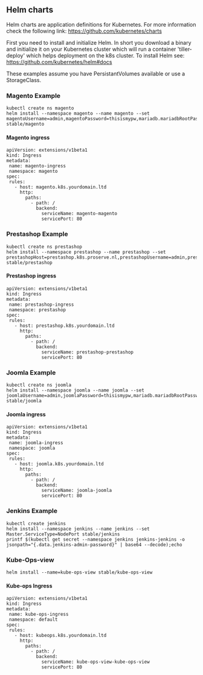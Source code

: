 ## Helm charts

Helm charts are application definitions for Kubernetes.
For more information check the following link: https://github.com/kubernetes/charts

First you need to install and initialize Helm. In short you download a binary and initialize it on your Kubernetes cluster which will run a container 'tiller-deploy' which helps deployment on the k8s cluster.
To install Helm see: https://github.com/kubernetes/helm#docs

These examples assume you have PersistantVolumes available or use a StorageClass.

### Magento Example
```
kubectl create ns magento
helm install --namespace magento --name magento --set magentoUsername=admin,magentoPassword=thisismypw,mariadb.mariadbRootPassword=secretpassword,serviceType=NodePort,magentoHost=magento.k8s.proserve.nl stable/magento
```

#### Magento ingress
```
apiVersion: extensions/v1beta1
kind: Ingress
metadata:
 name: magento-ingress
 namespace: magento
spec:
 rules:
   - host: magento.k8s.yourdomain.ltd
     http:
       paths:
         - path: /
           backend:
             serviceName: magento-magento
             servicePort: 80
```

### Prestashop Example
```
kubectl create ns prestashop
helm install --namespace prestashop --name prestashop --set prestashopHost=prestashop.k8s.proserve.nl,prestashopUsername=admin,prestashopPassword=thisismypw,mariadb.mariadbRootPassword=secretpassword,serviceType=NodePort stable/prestashop
```

#### Prestashop ingress
```
apiVersion: extensions/v1beta1
kind: Ingress
metadata:
 name: prestashop-ingress
 namespace: prestashop
spec:
 rules:
   - host: prestashop.k8s.yourdomain.ltd
     http:
       paths:
         - path: /
           backend:
             serviceName: prestashop-prestashop
             servicePort: 80
```

### Joomla Example
```
kubectl create ns joomla
helm install --namespace joomla --name joomla --set joomlaUsername=admin,joomlaPassword=thisismypw,mariadb.mariadbRootPassword=secretpassword,serviceType=NodePort stable/joomla
```

#### Joomla ingress
```
apiVersion: extensions/v1beta1
kind: Ingress
metadata:
 name: joomla-ingress
 namespace: joomla
spec:
 rules:
   - host: joomla.k8s.yourdomain.ltd
     http:
       paths:
         - path: /
           backend:
             serviceName: joomla-joomla
             servicePort: 80
```

### Jenkins Example
```
kubectl create jenkins
helm install --namespace jenkins --name jenkins --set Master.ServiceType=NodePort stable/jenkins
printf $(kubectl get secret --namespace jenkins jenkins-jenkins -o jsonpath="{.data.jenkins-admin-password}" | base64 --decode);echo
```

### Kube-Ops-view
```
helm install --name=kube-ops-view stable/kube-ops-view
```

#### Kube-ops Ingress
```
apiVersion: extensions/v1beta1
kind: Ingress
metadata:
 name: kube-ops-ingress
 namespace: default
spec:
 rules:
   - host: kubeops.k8s.yourdomain.ltd
     http:
       paths:
         - path: /
           backend:
             serviceName: kube-ops-view-kube-ops-view
             servicePort: 80
```
